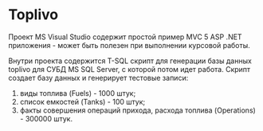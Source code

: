 # Toplivo
Проект MS Visual Studio содержит простой пример MVC 5 ASP .NET приложения - может быть полезен при выполнении курсовой работы.

Внутри проекта содержится T-SQL скрипт для генерации базы данных toplivo для СУБД MS SQL Server, с которой потом идет работа. Скрипт создает базу данных и генерирует тестовые записи:

1. виды топлива (Fuels) - 1000 штук;
2. список емкостей (Tanks) - 100 штук;
3. факты совершения операций прихода, расхода топлива (Operations) - 300000 штук.


